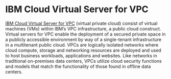 # IBM Cloud Virtual Server for VPC 

[IBM Cloud Virtual Server for VPC](https://www.ibm.com/cloud/vpc) (virtual private cloud) consist of virtual machines (VMs) within IBM’s VPC infrastructure, a public cloud construct. Virtual servers for VPC enable the deployment of a secured private space in a publicly accessible environment by way of a single-tenant infrastructure in a multitenant public cloud. VPCs are logically isolated networks where cloud compute, storage and networking resources are deployed and used to host business workloads, applications and websites. Like networks in traditional on-premises data centers, VPCs utilize cloud security functions and models that match the functionality of those found in offline data centers.